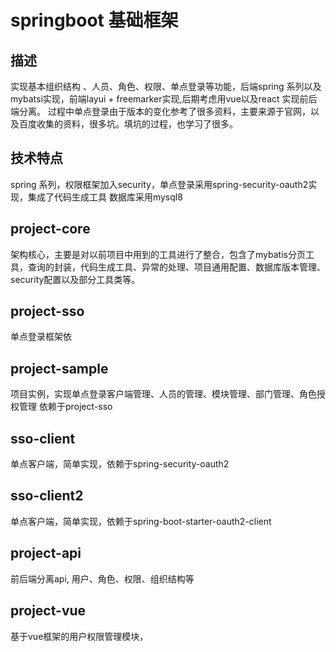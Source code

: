 # springboot 基础框架
## 描述    
   实现基本组织结构 、人员、角色、权限、单点登录等功能，后端spring 系列以及mybatsi实现，前端layui + freemarker实现,后期考虑用vue以及react 实现前后端分离。
   过程中单点登录由于版本的变化参考了很多资料，主要来源于官网，以及百度收集的资料，很多坑。填坑的过程，也学习了很多。
## 技术特点
   spring 系列，权限框架加入security，单点登录采用spring-security-oauth2实现，集成了代码生成工具
    数据库采用mysql8

## project-core 
   架构核心，主要是对以前项目中用到的工具进行了整合，包含了mybatis分页工具，查询的封装，代码生成工具、异常的处理、项目通用配置、数据库版本管理、security配置以及部分工具类等。

## project-sso
  单点登录框架依
   
## project-sample
   项目实例，实现单点登录客户端管理、人员的管理、模块管理、部门管理、角色授权管理
   依赖于project-sso
## sso-client
   单点客户端，简单实现，依赖于spring-security-oauth2
   
## sso-client2
   单点客户端，简单实现，依赖于spring-boot-starter-oauth2-client

## project-api
   前后端分离api, 用户、角色、权限、组织结构等
## project-vue

   基于vue框架的用户权限管理模块，